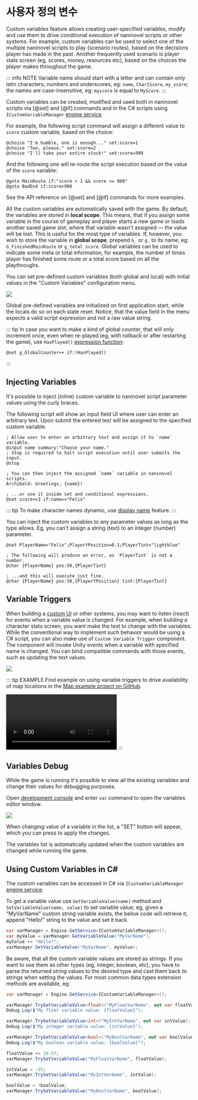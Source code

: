 # 사용자 정의 변수

Custom variables feature allows creating user-specified variables, modify and use them to drive conditional execution of naninovel scripts or other systems. For example, custom variables can be used to select one of the multiple naninovel scripts to play (scenario routes), based on the decisions player has made in the past. Another frequently used scenario is player stats screen (eg, scores, money, resources etc), based on the choices the player makes throughout the game.

::: info NOTE
Variable name should start with a letter and can contain only latin characters, numbers and underscores, eg: `name`, `Char1Score`, `my_score`; the names are case-insensitive, eg: `myscore` is equal to `MyScore`.
:::

Custom variables can be created, modified and used both in naninovel scripts via [@set] and [@if] commands and in the C# scripts using `ICustomVariableManager` [engine service](/ko/guide/engine-services).

For example, the following script command will assign a different value to `score` custom variable, based on the choice:

```nani
@choice "I'm humble, one is enough..." set:score=1
@choice "Two, please." set:score=2
@choice "I'll take your entire stock!" set:score=999
```

And the following one will re-route the script execution based on the value of the `score` variable:

```nani
@goto MainRoute if:"score > 1 && score <= 900"
@goto BadEnd if:score>900
```

See the API reference on [@set] and [@if] commands for more examples.

All the custom variables are automatically saved with the game. By default, the variables are stored in **local scope**. This means, that if you assign some variable in the course of gameplay and player starts a new game or loads another saved game slot, where that variable wasn't assigned — the value will be lost. This is useful for the most type of variables. If, however, you wish to store the variable in **global scope**, prepend `G_` or `g_` to its name, eg: `G_FinishedMainRoute` or `g_total_score`. Global variables can be used to indicate some meta or total information, for example, the number of times player has finished some route or a total score based on all the playthroughs.

You can set pre-defined custom variables (both global and local) with initial values in the "Custom Variables" configuration menu.

![](https://i.gyazo.com/21701f17403921e34ba4da33b0261ad0.png)

Global pre-defined variables are initialized on first application start, while the locals do so on each state reset. Notice, that the value field in the menu expects a valid script expression and not a raw value string.

::: tip
In case you want to make a kind of global counter, that will only increment once, even when re-played (eg, with rollback or after restarting the game), use `HasPlayed()` [expression function](/ko/guide/script-expressions#expression-functions):
```nani
@set g_GlobalCounter++ if:!HasPlayed()
```
:::

## Injecting Variables

It's possible to inject (inline) custom variable to naninovel script parameter values using the curly braces.

The following script will show an input field UI where user can enter an arbitrary text. Upon submit the entered text will be assigned to the specified custom variable.

```nani
; Allow user to enter an arbitrary text and assign it to `name` variable.
@input name summary:"Choose your name."
; Stop is required to halt script execution until user submits the input.
@stop

; You can then inject the assigned `name` variable in naninovel scripts.
Archibald: Greetings, {name}!

; ...or use it inside set and conditional expressions.
@set score+=3 if:name=="Felix"
```

::: tip
To make character names dynamic, use [display name](/ko/guide/characters#display-names) feature.
:::

You can inject the custom variables to any parameter values as long as the type allows. Eg, you can't assign a string (text) to an integer (number) parameter.

```nani
@set PlayerName="Felix";PlayerYPosition=0.1;PlayerTint="lightblue"

; The following will produce an error, as `PlayerTint` is not a number.
@char {PlayerName} pos:50,{PlayerTint}

; ...and this will execute just fine.
@char {PlayerName} pos:50,{PlayerYPosition} tint:{PlayerTint}
```

## Variable Triggers

When building a [custom UI](/ko/guide/user-interface#ui-customization) or other systems, you may want to listen (react) for events when a variable value is changed. For example, when building a character stats screen, you want make the text to change with the variables. While the conventional way to implement such behavior would be using a C# script, you can also make use of `Custom Variable Trigger` component. The component will invoke Unity events when a variable with specified name is changed. You can bind compatible commands with those events, such as updating the text values.

![](https://i.gyazo.com/22eddd109e76d4e63c461e9d75b20ceb.png)

::: tip EXAMPLE
Find example on using variable triggers to drive availability of map locations in the [Map example project on GitHub](https://github.com/naninovel/samples/tree/main/unity/map).

![](https://i.gyazo.com/4987b1c53cd275f3fa56b533f53f3d8c.mp4)
:::

## Variables Debug

While the game is running it's possible to view all the existing variables and change their values for debugging purposes.

Open [development console](/ko/guide/development-console) and enter `var` command to open the variables editor window.

![](https://i.gyazo.com/d1812668c0776b01f3a82c5ddcba0145.png)

When changing value of a variable in the list, a "SET" button will appear, which you can press to apply the changes.

The variables list is automatically updated when the custom variables are changed while running the game.

## Using Custom Variables in C#

The custom variables can be accessed in C# via `ICustomVariableManager` [engine service](/ko/guide/engine-services).

To get a variable value use `GetVariableValue(name)` method and `SetVariableValue(name, value)` to set variable value; eg, given a "MyVarName" custom string variable exists, the below code will retrieve it, append "Hello!" string to the value and set it back.

```csharp
var varManager = Engine.GetService<ICustomVariableManager>();
var myValue = varManager.GetVariableValue("MyVarName");
myValue += "Hello!";
varManager.SetVariableValue("MyVarName", myValue);
```

Be aware, that all the custom variable values are stored as strings. If you want to use them as other types (eg, integer, boolean, etc), you have to parse the returned string values to the desired type and cast them back to strings when setting the values. For most common data types extension methods are available, eg:

```csharp
var varManager = Engine.GetService<ICustomVariableManager>();

varManager.TryGetVariableValue<float>("MyFloatVarName", out var floatValue);
Debug.Log($"My float variable value: {floatValue}");

varManager.TryGetVariableValue<int>("MyIntVarName", out var intValue);
Debug.Log($"My integer variable value: {intValue}");

varManager.TryGetVariableValue<bool>("MyBoolVarName", out var boolValue);
Debug.Log($"My boolean variable value: {boolValue}");

floatValue += 10.5f;
varManager.TrySetVariableValue("MyFloatVarName", floatValue);

intValue = -55;
varManager.TrySetVariableValue("MyIntVarName", intValue);

boolValue = !boolValue;
varManager.TrySetVariableValue("MyBoolVarName", boolValue);
```
